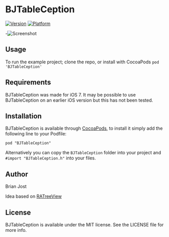 # BJTableCeption

[![Version](http://cocoapod-badges.herokuapp.com/v/BJTableCeption/badge.png)](http://cocoadocs.org/docsets/BJTableCeption)
[![Platform](http://cocoapod-badges.herokuapp.com/p/BJTableCeption/badge.png)](http://cocoadocs.org/docsets/BJTableCeption)

-![Screenshot](https://raw2.github.com/jostster/BJTableCeption/master/Project/images/Screenshot_1.png)

## Usage

To run the example project; clone the repo, or install with CocoaPods `pod 'BJTableCeption'`

## Requirements

BJTableCeption was made for iOS 7. It may be possible to use BJTableCeption on an earlier iOS version but this has not been tested.

## Installation

BJTableCeption is available through [CocoaPods](http://cocoapods.org), to install
it simply add the following line to your Podfile:

    pod "BJTableCeption"
    
Alternatively you can copy the `BJTableCeption` folder into your project and `#import "BJTableCeption.h"` into your files.

## Author

Brian Jost

Idea based on [RATreeView](https://github.com/Augustyniak/RATreeView)

## License

BJTableCeption is available under the MIT license. See the LICENSE file for more info.

